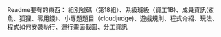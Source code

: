 

Readme要有的東西：
組別號碼（第18組）、系級班級（資工1B)、成員資訊(鯊魚、狐狸、零用錢）、小專題題目（cloudjudge)、遊戲規則、程式介紹、玩法、程式如何安裝執行、運行畫面截圖、分工資訊
